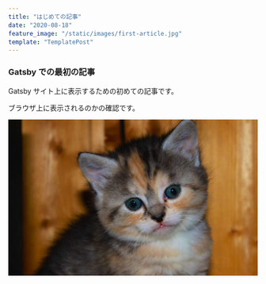 ```yaml
---
title: "はじめての記事"
date: "2020-08-18"
feature_image: "/static/images/first-article.jpg"
template: "TemplatePost"
---
```


### Gatsby での最初の記事

Gatsby サイト上に表示するための初めての記事です。

ブラウザ上に表示されるのかの確認です。

![テスト画像](/static/images/test.jpg)